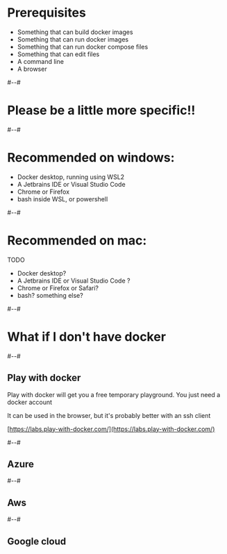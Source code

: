 # Prerequisites

- Something that can build docker images
- Something that can run docker images
- Something that can run docker compose files
- Something that can edit files
- A command line
- A browser

#--#

# Please be a little more specific!!

#--#

# Recommended on windows:

- Docker desktop, running using WSL2
- A Jetbrains IDE or Visual Studio Code
- Chrome or Firefox
- bash inside WSL, or powershell

#--#

# Recommended on mac:

TODO

- Docker desktop?
- A Jetbrains IDE or Visual Studio Code ?
- Chrome or Firefox or Safari?
- bash? something else?

#--#

# What if I don't have docker

#--#

## Play with docker

Play with docker will get you a free temporary playground. You just need a docker account

It can be used in the browser, but it's probably better with an ssh client

[https://labs.play-with-docker.com/](https://labs.play-with-docker.com/)

#--#

## Azure

#--#

## Aws

#--#

## Google cloud
